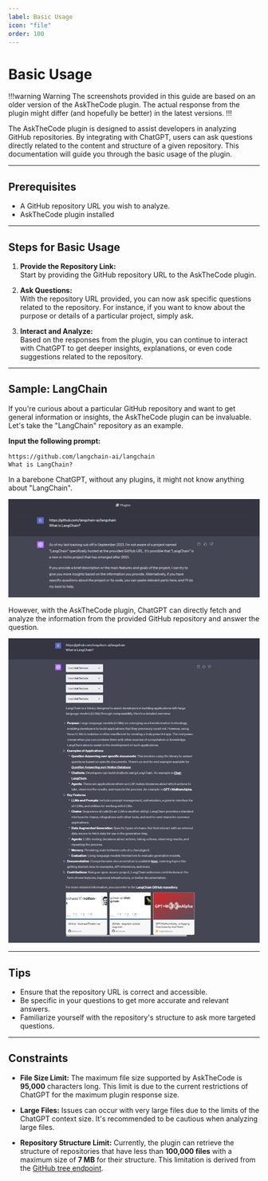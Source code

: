 ```yaml
---
label: Basic Usage
icon: "file"
order: 100
---
```


# Basic Usage

!!!warning Warning
The screenshots provided in this guide are based on an older version of the AskTheCode plugin. The actual response from the plugin might differ (and hopefully be better) in the latest versions.
!!!

The AskTheCode plugin is designed to assist developers in analyzing GitHub repositories. By integrating with ChatGPT, users can ask questions directly related to the content and structure of a given repository. This documentation will guide you through the basic usage of the plugin.

---

## Prerequisites

- A GitHub repository URL you wish to analyze.
- AskTheCode plugin installed

---

## Steps for Basic Usage

1. **Provide the Repository Link:**  
   Start by providing the GitHub repository URL to the AskTheCode plugin.

2. **Ask Questions:**  
   With the repository URL provided, you can now ask specific questions related to the repository. For instance, if you want to know about the purpose or details of a particular project, simply ask.

3. **Interact and Analyze:**  
   Based on the responses from the plugin, you can continue to interact with ChatGPT to get deeper insights, explanations, or even code suggestions related to the repository.

---

## Sample: LangChain

If you're curious about a particular GitHub repository and want to get general information or insights, the AskTheCode plugin can be invaluable. Let's take the "LangChain" repository as an example.

**Input the following prompt:**  

```plaintext
https://github.com/langchain-ai/langchain  
What is LangChain?
```

In a barebone ChatGPT, without any plugins, it might not know anything about "LangChain".

![](/resources/usage/basic-usage/no-plugin-installed.png)

However, with the AskTheCode plugin, ChatGPT can directly fetch and analyze the information from the provided GitHub repository and answer the question.

![](/resources/usage/basic-usage/plugin-installed.png)

---

## Tips

- Ensure that the repository URL is correct and accessible.
- Be specific in your questions to get more accurate and relevant answers.
- Familiarize yourself with the repository's structure to ask more targeted questions.

---

## Constraints

- **File Size Limit:** The maximum file size supported by AskTheCode is **95,000** characters long. This limit is due to the current restrictions of ChatGPT for the maximum plugin response size.
  
- **Large Files:** Issues can occur with very large files due to the limits of the ChatGPT context size. It's recommended to be cautious when analyzing large files.

- **Repository Structure Limit:** Currently, the plugin can retrieve the structure of repositories that have less than **100,000 files** with a maximum size of **7 MB** for their structure. This limitation is derived from the [GitHub tree endpoint](https://docs.github.com/en/rest/git/trees?apiVersion=2022-11-28#get-a-tree).